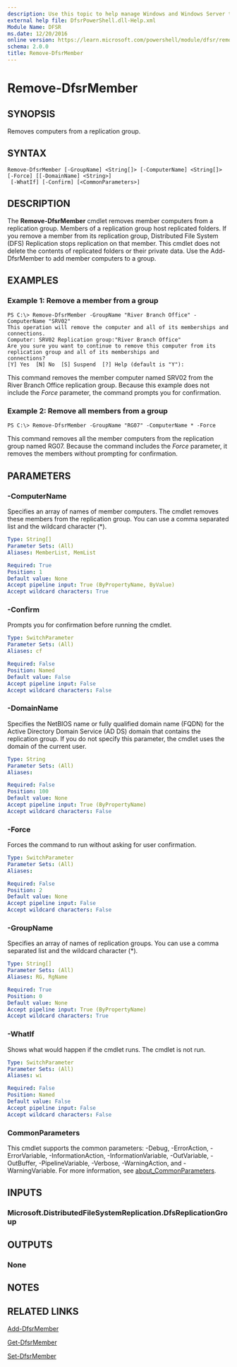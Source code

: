 ```yaml
---
description: Use this topic to help manage Windows and Windows Server technologies with Windows PowerShell.
external help file: DfsrPowerShell.dll-Help.xml
Module Name: DFSR
ms.date: 12/20/2016
online version: https://learn.microsoft.com/powershell/module/dfsr/remove-dfsrmember?view=windowsserver2025-ps&wt.mc_id=ps-gethelp
schema: 2.0.0
title: Remove-DfsrMember
---
```


# Remove-DfsrMember

## SYNOPSIS
Removes computers from a replication group.

## SYNTAX

```
Remove-DfsrMember [-GroupName] <String[]> [-ComputerName] <String[]> [-Force] [[-DomainName] <String>]
 [-WhatIf] [-Confirm] [<CommonParameters>]
```

## DESCRIPTION
The **Remove-DfsrMember** cmdlet removes member computers from a replication group.
Members of a replication group host replicated folders.
If you remove a member from its replication group, Distributed File System (DFS) Replication stops replication on that member.
This cmdlet does not delete the contents of replicated folders or their private data.
Use the Add-DfsrMember to add member computers to a group.

## EXAMPLES

### Example 1: Remove a member from a group
```
PS C:\> Remove-DfsrMember -GroupName "River Branch Office" -ComputerName "SRV02"
This operation will remove the computer and all of its memberships and connections.
Computer: SRV02 Replication group:"River Branch Office"
Are you sure you want to continue to remove this computer from its replication group and all of its memberships and
connections?
[Y] Yes  [N] No  [S] Suspend  [?] Help (default is "Y"):
```

This command removes the member computer named SRV02 from the River Branch Office replication group.
Because this example does not include the *Force* parameter, the command prompts you for confirmation.

### Example 2: Remove all members from a group
```
PS C:\> Remove-DfsrMember -GroupName "RG07" -ComputerName * -Force
```

This command removes all the member computers from the replication group named RG07.
Because the command includes the *Force* parameter, it removes the members without prompting for confirmation.

## PARAMETERS

### -ComputerName
Specifies an array of names of member computers.
The cmdlet removes these members from the replication group.
You can use a comma separated list and the wildcard character (*).

```yaml
Type: String[]
Parameter Sets: (All)
Aliases: MemberList, MemList

Required: True
Position: 1
Default value: None
Accept pipeline input: True (ByPropertyName, ByValue)
Accept wildcard characters: True
```

### -Confirm
Prompts you for confirmation before running the cmdlet.

```yaml
Type: SwitchParameter
Parameter Sets: (All)
Aliases: cf

Required: False
Position: Named
Default value: False
Accept pipeline input: False
Accept wildcard characters: False
```

### -DomainName
Specifies the NetBIOS name or fully qualified domain name (FQDN) for the Active Directory Domain Service (AD DS) domain that contains the replication group.
If you do not specify this parameter, the cmdlet uses the domain of the current user.

```yaml
Type: String
Parameter Sets: (All)
Aliases:

Required: False
Position: 100
Default value: None
Accept pipeline input: True (ByPropertyName)
Accept wildcard characters: False
```

### -Force
Forces the command to run without asking for user confirmation.

```yaml
Type: SwitchParameter
Parameter Sets: (All)
Aliases:

Required: False
Position: 2
Default value: None
Accept pipeline input: False
Accept wildcard characters: False
```

### -GroupName
Specifies an array of names of replication groups.
You can use a comma separated list and the wildcard character (*).

```yaml
Type: String[]
Parameter Sets: (All)
Aliases: RG, RgName

Required: True
Position: 0
Default value: None
Accept pipeline input: True (ByPropertyName)
Accept wildcard characters: True
```

### -WhatIf
Shows what would happen if the cmdlet runs.
The cmdlet is not run.

```yaml
Type: SwitchParameter
Parameter Sets: (All)
Aliases: wi

Required: False
Position: Named
Default value: False
Accept pipeline input: False
Accept wildcard characters: False
```

### CommonParameters
This cmdlet supports the common parameters: -Debug, -ErrorAction, -ErrorVariable, -InformationAction, -InformationVariable, -OutVariable, -OutBuffer, -PipelineVariable, -Verbose, -WarningAction, and -WarningVariable. For more information, see [about_CommonParameters](https://go.microsoft.com/fwlink/?LinkID=113216).

## INPUTS

### Microsoft.DistributedFileSystemReplication.DfsReplicationGroup

## OUTPUTS

### None

## NOTES

## RELATED LINKS

[Add-DfsrMember](./Add-DfsrMember.md)

[Get-DfsrMember](./Get-DfsrMember.md)

[Set-DfsrMember](./Set-DfsrMember.md)

